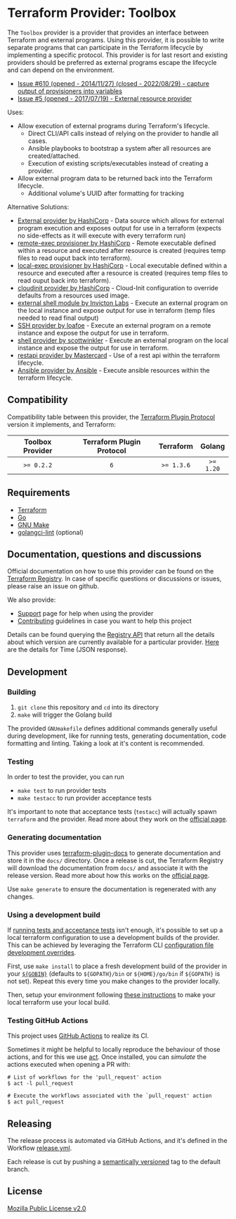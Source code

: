 # Terraform Provider: Toolbox

The `Toolbox` provider is a provider that provides an interface between Terraform and external programs.
Using this provider, it is possible to write separate programs that can participate in the Terraform lifecycle by implementing a specific protocol.
This provider is for last resort and existing providers should be preferred as external programs escape the lifecycle and can depend on the environment.
* [Issue #610 (opened - 2014/11/27) (closed - 2022/08/29) - capture output of provisioners into variables](https://github.com/hashicorp/terraform/issues/610)
* [Issue #5 (opened - 2017/07/19) - External resource provider](https://github.com/hashicorp/terraform-provider-external/issues/5)

Uses:
* Allow execution of external programs during Terraform's lifecycle.
  * Direct CLI/API calls instead of relying on the provider to handle all cases.
  * Ansible playbooks to bootstrap a system after all resources are created/attached.
  * Execution of existing scripts/executables instead of creating a provider.
* Allow external program data to be returned back into the Terraform lifecycle.
  * Additional volume's UUID after formatting for tracking

Alternative Solutions:
* [External provider by HashiCorp](https://registry.terraform.io/providers/hashicorp/external/latest/docs) - Data source which allows for external program execution and exposes output for use in a terraform (expects no side-effects as it will execute with every terraform run)
* [remote-exec provisioner by HashiCorp](https://developer.hashicorp.com/terraform/language/resources/provisioners/remote-exec) - Remote executable defined within a resource and executed after resource is created (requires temp files to read ouput back into terraform).
* [local-exec provisioner by HashiCorp](https://developer.hashicorp.com/terraform/language/resources/provisioners/local-exec) - Local executable defined within a resource and executed after a resource is created (requires temp files to read ouput back into terraform).
* [cloudinit provider by HashiCorp](https://registry.terraform.io/providers/hashicorp/cloudinit/latest/docs) - Cloud-Init configuration to override defaults from a resources used image.
* [external shell module by Invicton Labs](https://registry.terraform.io/modules/Invicton-Labs/shell-resource/external/latest) - Execute an external program on the local instance and expose output for use in terraform (temp files needed to read final output)
* [SSH provider by loafoe](https://registry.terraform.io/providers/loafoe/ssh/latest/docs) - Execute an external program on a remote instance and expose the output for use in terraform.
* [shell provider by scottwinkler](https://registry.terraform.io/providers/scottwinkler/shell/latest/docs) - Execute an external program on the local instance and expose the output for use in terraform.
* [restapi provider by Mastercard](https://registry.terraform.io/providers/Mastercard/restapi/latest/docs) - Use of a rest api within the terraform lifecycle.
* [Ansible provider by Ansible](https://registry.terraform.io/providers/ansible/ansible/latest/docs) - Execute ansible resources within the terraform lifecycle.

## Compatibility

Compatibility table between this provider, the [Terraform Plugin Protocol](https://www.terraform.io/plugin/how-terraform-works#terraform-plugin-protocol)
version it implements, and Terraform:

| Toolbox Provider | Terraform Plugin Protocol | Terraform |   Golang  |
|:-----------------:|:-------------------------:|:---------:|:---------:|
|    `>= 0.2.2`     |            `6`            | `>= 1.3.6`| `>= 1.20` |

## Requirements

* [Terraform](https://www.terraform.io/downloads)
* [Go](https://go.dev/doc/install)
* [GNU Make](https://www.gnu.org/software/make/)
* [golangci-lint](https://golangci-lint.run/usage/install/#local-installation) (optional)

## Documentation, questions and discussions
Official documentation on how to use this provider can be found on the
[Terraform Registry](https://registry.terraform.io/providers/bryan-bar/toolbox/latest/docs).
In case of specific questions or discussions or issues, please raise an issue on github.

We also provide:

* [Support](.github/SUPPORT.md) page for help when using the provider
* [Contributing](.github/CONTRIBUTING.md) guidelines in case you want to help this project

Details can be found querying the [Registry API](https://www.terraform.io/internals/provider-registry-protocol#list-available-versions)
that return all the details about which version are currently available for a particular provider.
[Here](https://registry.terraform.io/v1/providers/bryan-bar/toolbox/versions) are the details for Time (JSON response).


## Development

### Building

1. `git clone` this repository and `cd` into its directory
2. `make` will trigger the Golang build

The provided `GNUmakefile` defines additional commands generally useful during development,
like for running tests, generating documentation, code formatting and linting.
Taking a look at it's content is recommended.

### Testing

In order to test the provider, you can run

* `make test` to run provider tests
* `make testacc` to run provider acceptance tests

It's important to note that acceptance tests (`testacc`) will actually spawn
`terraform` and the provider. Read more about they work on the
[official page](https://www.terraform.io/plugin/sdkv2/testing/acceptance-tests).

### Generating documentation

This provider uses [terraform-plugin-docs](https://github.com/hashicorp/terraform-plugin-docs/)
to generate documentation and store it in the `docs/` directory.
Once a release is cut, the Terraform Registry will download the documentation from `docs/`
and associate it with the release version. Read more about how this works on the
[official page](https://www.terraform.io/registry/providers/docs).

Use `make generate` to ensure the documentation is regenerated with any changes.

### Using a development build

If [running tests and acceptance tests](#testing) isn't enough, it's possible to set up a local terraform configuration
to use a development builds of the provider. This can be achieved by leveraging the Terraform CLI
[configuration file development overrides](https://www.terraform.io/cli/config/config-file#development-overrides-for-provider-developers).

First, use `make install` to place a fresh development build of the provider in your
[`${GOBIN}`](https://pkg.go.dev/cmd/go#hdr-Compile_and_install_packages_and_dependencies)
(defaults to `${GOPATH}/bin` or `${HOME}/go/bin` if `${GOPATH}` is not set). Repeat
this every time you make changes to the provider locally.

Then, setup your environment following [these instructions](https://www.terraform.io/plugin/debugging#terraform-cli-development-overrides)
to make your local terraform use your local build.

### Testing GitHub Actions

This project uses [GitHub Actions](https://docs.github.com/en/actions/automating-builds-and-tests) to realize its CI.

Sometimes it might be helpful to locally reproduce the behaviour of those actions,
and for this we use [act](https://github.com/nektos/act). Once installed, you can _simulate_ the actions executed
when opening a PR with:

```shell
# List of workflows for the 'pull_request' action
$ act -l pull_request

# Execute the workflows associated with the `pull_request' action 
$ act pull_request
```

## Releasing

The release process is automated via GitHub Actions, and it's defined in the Workflow
[release.yml](./.github/workflows/release.yml).

Each release is cut by pushing a [semantically versioned](https://semver.org/) tag to the default branch.

## License

[Mozilla Public License v2.0](./LICENSE)
